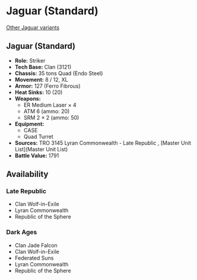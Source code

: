 # Jaguar (Standard) 

[Other Jaguar variants](../jaguar.md) 

## Jaguar (Standard) 

- **Role:** Striker 
- **Tech Base:** Clan (3121) 
- **Chassis:** 35 tons Quad (Endo Steel) 
- **Movement:** 8 / 12, XL 
- **Armor:** 127 (Ferro Fibrous) 
- **Heat Sinks:** 10 (20) 
- **Weapons:** 
  - ER Medium Laser × 4 
  - ATM 6 (ammo: 20) 
  - SRM 2 × 2 (ammo: 50) 
- **Equipment:** 
  - CASE 
  - Quad Turret 
- **Sources:** TRO 3145 Lyran Commonwealth - Late Republic , [Master Unit List](Master Unit List) 
- **Battle Value:** 1791 

## Availability 

### Late Republic 

- Clan Wolf-in-Exile 
- Lyran Commonwealth 
- Republic of the Sphere 

### Dark Ages 

- Clan Jade Falcon 
- Clan Wolf-in-Exile 
- Federated Suns 
- Lyran Commonwealth 
- Republic of the Sphere 

